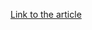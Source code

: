 [Link to the article](https://g0njxa.medium.com/profiling-traffic-cerberus-ex-amnesia-3758faba4385)

